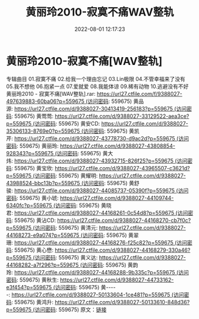 ﻿---
title: 黄丽玲2010-寂寞不痛WAV整轨
date: 2022-08-01 12:17:23
categories: WAV车载音乐、镜像
tags: 华语中文
---
# 黄丽玲2010-寂寞不痛[WAV整轨]

专辑曲目
01.寂寞不痛
02.给我一个理由忘记
03.Lin极限
04.不管幸福来了没有
05.我不想他
06.抱紧一点
07.爱就爱
08.我能体谅
09.稀有动物
10.逃避没有不好
黄丽玲2010 - 寂寞不痛[WAV整轨].rar: https://url27.ctfile.com/f/9388027-497639883-60ba06?p=559675 (访问密码:
559675)
黄品源: https://url27.ctfile.com/d/9388027-30413419-256183?p=559675 (访问密码:
559675)
黄莺莺: https://url27.ctfile.com/d/9388027-33129522-aea3ce?p=559675 (访问密码:
559675)
黄安CD: https://url27.ctfile.com/d/9388027-35306133-8769e0?p=559675 (访问密码:
559675)
黄凯芹: https://url27.ctfile.com/d/9388027-43778730-d9ac2d?p=559675 (访问密码:
559675)
黄丽玲: https://url27.ctfile.com/d/9388027-43808854-928343?p=559675 (访问密码:
559675)
黄大炜: https://url27.ctfile.com/d/9388027-43932715-826f25?p=559675 (访问密码:
559675)
黄宝欣: https://url27.ctfile.com/d/9388027-43965507-c3621d?p=559675 (访问密码:
559675)
黄耀明: https://url27.ctfile.com/d/9388027-43988524-bbc13b?p=559675 (访问密码:
559675)
黄舒骏: https://url27.ctfile.com/d/9388027-44085737-05390f?p=559675 (访问密码:
559675)
黄小琥: https://url27.ctfile.com/d/9388027-44109744-6340fc?p=559675 (访问密码:
559675)
黄晓君: https://url27.ctfile.com/d/9388027-44168261-0c54d8?p=559675 (访问密码:
559675)
黄沾CD: https://url27.ctfile.com/d/9388027-44168270-cb7f0c?p=559675 (访问密码:
559675)
黄清元: https://url27.ctfile.com/d/9388027-44168273-e9a074?p=559675 (访问密码:
559675)
黄翠珊: https://url27.ctfile.com/d/9388027-44168276-f25c82?p=559675 (访问密码:
559675)
黄心懋: https://url27.ctfile.com/d/9388027-44168279-330a46?p=559675 (访问密码:
559675)
黄义达: https://url27.ctfile.com/d/9388027-44168282-a7f296?p=559675 (访问密码:
559675)
黄韵玲: https://url27.ctfile.com/d/9388027-44168288-9b335c?p=559675 (访问密码:
559675)
黄秋生: https://url27.ctfile.com/d/9388027-44733162-e3f454?p=559675 (访问密码:
559675)
黄-----: https://url27.ctfile.com/d/9388027-50133604-1ce481?p=559675 (访问密码:
559675)
黄鸿升: https://url27.ctfile.com/d/9388027-50133610-848d36?p=559675 (访问密码:
559675)
原文：[链接](https://blog.sina.com.cn/s/blog_1647c7e7601030yn3.html)